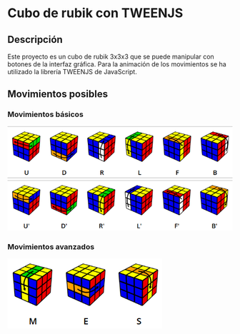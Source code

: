 # Cubo de rubik con TWEENJS

## Descripción

Este proyecto es un cubo de rubik 3x3x3 que se puede manipular con botones de la interfaz gráfica. Para la animación de los movimientos se ha utilizado la librería TWEENJS de JavaScript.

## Movimientos posibles

### Movimientos básicos

![basic-clockwise](public/assets/clockwise.png)
![basic-counterclockwise](public/assets/counterclockwise.png)

### Movimientos avanzados

![advanced-clockwise](public/assets/advanced.png)